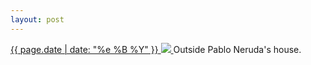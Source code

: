 ```yaml
---
layout: post
---
```


<p>
  <a href="/112">
    <time>{{ page.date | date: "%e %B %Y" }}</time>
    <img src="{{ site.assets_url }}/112.jpg">
  </a>
  Outside Pablo Neruda's house.
</p>
